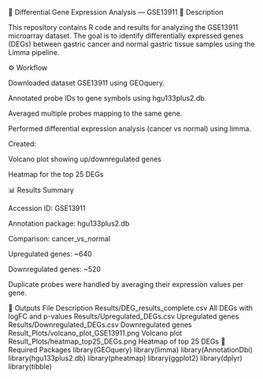 🧬 Differential Gene Expression Analysis — GSE13911
📖 Description

This repository contains R code and results for analyzing the GSE13911 microarray dataset.
The goal is to identify differentially expressed genes (DEGs) between gastric cancer and normal gastric tissue samples using the Limma pipeline.

⚙️ Workflow

Downloaded dataset GSE13911 using GEOquery.

Annotated probe IDs to gene symbols using hgu133plus2.db.

Averaged multiple probes mapping to the same gene.

Performed differential expression analysis (cancer vs normal) using limma.

Created:

Volcano plot showing up/downregulated genes

Heatmap for the top 25 DEGs

📊 Results Summary

Accession ID: GSE13911

Annotation package: hgu133plus2.db

Comparison: cancer_vs_normal

Upregulated genes: ~640

Downregulated genes: ~520

Duplicate probes were handled by averaging their expression values per gene.

📂 Outputs
File	Description
Results/DEG_results_complete.csv	All DEGs with logFC and p-values
Results/Upregulated_DEGs.csv	Upregulated genes
Results/Downregulated_DEGs.csv	Downregulated genes
Result_Plots/volcano_plot_GSE13911.png	Volcano plot
Result_Plots/heatmap_top25_DEGs.png	Heatmap of top 25 DEGs
🧰 Required Packages
library(GEOquery)
library(limma)
library(AnnotationDbi)
library(hgu133plus2.db)
library(pheatmap)
library(ggplot2)
library(dplyr)
library(tibble)
